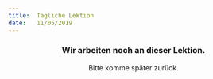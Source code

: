 ```yaml
---
title:  Tägliche Lektion
date:   11/05/2019
---
```


### <center>Wir arbeiten noch an dieser Lektion.</center>
<center>Bitte komme später zurück.</center>